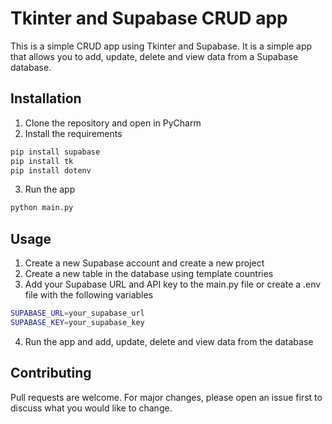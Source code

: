 # Tkinter and Supabase CRUD app

This is a simple CRUD app using Tkinter and Supabase. It is a simple app that allows you to add, update, delete and view data from a Supabase database.

## Installation

1. Clone the repository and open in PyCharm
2. Install the requirements

```bash
pip install supabase
pip install tk
pip install dotenv
```

3. Run the app

```bash
python main.py
```

## Usage

1. Create a new Supabase account and create a new project
2. Create a new table in the database using template countries
3. Add your Supabase URL and API key to the main.py file or create a .env file with the following variables

```bash
SUPABASE_URL=your_supabase_url
SUPABASE_KEY=your_supabase_key
```

4. Run the app and add, update, delete and view data from the database

## Contributing

Pull requests are welcome. For major changes, please open an issue first to discuss what you would like to change.
